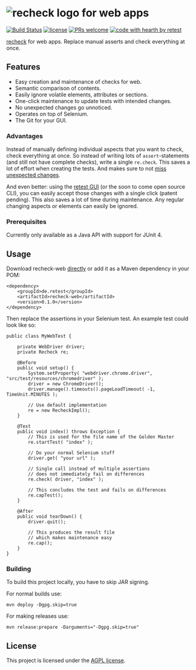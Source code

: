 # ![recheck logo](https://user-images.githubusercontent.com/1871610/41766965-b69d46a2-7608-11e8-97b4-c6b0f047d455.png) for web apps

[![Build Status](https://travis-ci.com/retest/recheck-web.svg?branch=master)](https://travis-ci.com/retest/recheck-web)
[![license](https://img.shields.io/badge/license-AGPL-brightgreen.svg)](https://github.com/retest/recheck-web/blob/master/LICENSE)
[![PRs welcome](https://img.shields.io/badge/PRs-welcome-ff69b4.svg)](https://github.com/retest/recheck-web/issues?q=is%3Aissue+is%3Aopen+label%3A%22help+wanted%22)
[![code with hearth by retest](https://img.shields.io/badge/%3C%2F%3E%20with%20%E2%99%A5%20by-retest-C1D82F.svg)](https://retest.de/en/)

[recheck](https://github.com/retest/recheck) for web apps. Replace manual asserts and check everything at once.


## Features

* Easy creation and maintenance of checks for web.
* Semantic comparison of contents.
* Easily ignore volatile elements, attributes or sections.
* One-click maintenance to update tests with intended changes.
* No unexpected changes go unnoticed.
* Operates on top of Selenium.
* The Git for your GUI.


### Advantages

Instead of manually defining individual aspects that you want to check, check everything at once. So instead of writing lots of `assert`-statements (and still not have complete checks), write a single `re.check`. This saves a lot of effort when creating the tests. And makes sure to not [miss unexpected changes](https://hackernoon.com/assertions-considered-harmful-d3770d818054).

And even better: using the [retest GUI](https://retest.de/en/) (or the soon to come open source CLI), you can easily accept those changes with a single click (patent pending). This also saves a lot of time during maintenance. Any regular changing aspects or elements can easily be ignored.


### Prerequisites

Currently only available as a Java API with support for JUnit 4.

## Usage

Download recheck-web [directly](https://github.com/retest/recheck-web/releases/) or add it as a Maven dependency in your POM:

```
<dependency>
	<groupId>de.retest</groupId>
	<artifactId>recheck-web</artifactId>
	<version>0.1.0</version>
</dependency>
```

Then replace the assertions in your Selenium test. An example test could look like so:

```
public class MyWebTest {

	private WebDriver driver;
	private Recheck re;

	@Before
	public void setup() {
		System.setProperty( "webdriver.chrome.driver", "src/test/resources/chromedriver" );
		driver = new ChromeDriver();
		driver.manage().timeouts().pageLoadTimeout( -1, TimeUnit.MINUTES );
		
		// Use default implementation
		re = new RecheckImpl();
	}

	@Test
	public void index() throws Exception {
		// This is used for the file name of the Golden Master
		re.startTest( "index" );
		
		// Do your normal Selenium stuff
		driver.get( "your url" );
				
		// Single call instead of multiple assertions
		// does not immediately fail on differences
		re.check( driver, "index" );
		
		// This concludes the test and fails on differences
		re.capTest();
	}

	@After
	public void tearDown() {
		driver.quit();
		
		// This produces the result file
		// which makes maintenance easy
		re.cap();
	}
}
```




### Building

To build this project locally, you have to skip JAR signing.

For normal builds use:

```
mvn deploy -Dgpg.skip=true
```

For making releases use:

```
mvn release:prepare -Darguments="-Dgpg.skip=true"
```

## License

This project is licensed under the [AGPL license](LICENSE).
